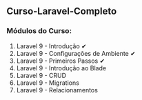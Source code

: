 ## Curso-Laravel-Completo

### Módulos do Curso:
1. Laravel 9 - Introdução ✔
2. Laravel 9 - Configurações de Ambiente ✔
3. Laravel 9 - Primeiros Passos ✔
4. Laravel 9 - Introdução ao Blade
5. Laravel 9 - CRUD
6. Laravel 9 - Migrations
7. Laravel 9 - Relacionamentos
